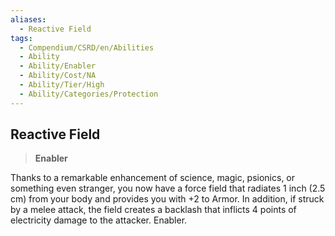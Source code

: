 ```yaml
---
aliases:
  - Reactive Field
tags:
  - Compendium/CSRD/en/Abilities
  - Ability
  - Ability/Enabler
  - Ability/Cost/NA
  - Ability/Tier/High
  - Ability/Categories/Protection
---
```

    
      
## Reactive Field      
>**Enabler**    
      
Thanks to a remarkable enhancement of science, magic, psionics, or something even stranger, you now have a force field that radiates 1 inch (2.5 cm) from your body and provides you with +2 to Armor. In addition, if struck by a melee attack, the field creates a backlash that inflicts 4 points of electricity damage to the attacker. Enabler.